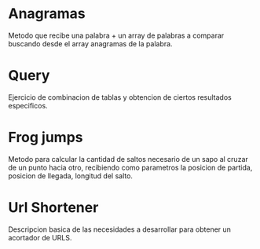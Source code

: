 
# Anagramas
Metodo que recibe una palabra + un array de palabras a comparar buscando desde el array anagramas de la palabra.

# Query
Ejercicio de combinacion de tablas y obtencion de ciertos resultados especificos.

# Frog jumps
Metodo para calcular la cantidad de saltos necesario de un sapo al cruzar de un punto hacia otro, recibiendo como parametros la posicion de partida, posicion de llegada, longitud del salto.

# Url Shortener
Descripcion basica de las necesidades a desarrollar para obtener un acortador de URLS.
